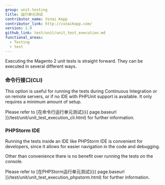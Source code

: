 ```yaml
---
group: unit-testing
title: 运行单元测试
contributor_name: Vinai Kopp
contributor_link: http://vinaikopp.com/
version: 2.0
github_link: test/unit/unit_test_execution.md
functional_areas:
  - Testing
  - test
---
```


Executing the Magento 2 unit tests is straight forward.
They can be executed in several different ways.

### 命令行接口(CLI)  

This option is useful for running the tests during Continuous Integration or on remote servers, or if no IDE with PHPUnit support is available. It only requires a minimum amount of setup.  

Please refer to [在命令行运行单元测试]({{ page.baseurl }}/test/unit/unit_test_execution_cli.html) for further information.

### PHPStorm IDE  
Running the tests inside an IDE like PHPStorm IDE is convenient for developers, since it allows for easier navigation in the code and debugging.

Other than convenience there is no benefit over running the tests on the console.

Please refer to [在PHPStorm运行单元测试]({{ page.baseurl }}/test/unit/unit_test_execution_phpstorm.html) for further information.
